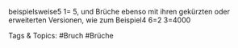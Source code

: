 beispielsweise5
1= 5, und Brüche ebenso mit ihren gekürzten oder erweiterten Versionen, wie zum
Beispiel4
6=2
3=4000

   Tags & Topics:
   #Bruch
   #Brüche